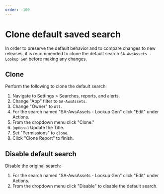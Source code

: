 ```yaml
---
order: -100
---
```


# Clone default saved search

In order to preserve the default behavior and to compare changes to new releases, it is recommended to clone the default search `SA-AwsAssets - Lookup Gen` before making any changes.

## Clone

Perform the following to clone the default search:

1. Navigate to Settings > Searches, reports, and alerts.
1. Change "App" filter to `SA-AwsAssets`.
1. Change "Owner" to `All`.
1. For the search named "SA-AwsAssets - Lookup Gen" click "Edit" under Actions.
1. From the dropdown menu click "Clone."
1. <small>(optional)</small> Update the Title.
1. Set "Permissions" to `clone`.
1. Click "Clone Report" to finish.

## Disable default search

Disable the original search:

1. For the search named "SA-AwsAssets - Lookup Gen" click "Edit" under Actions.
1. From the dropdown menu click "Disable" to disable the default search.
